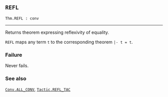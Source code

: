 ## `REFL`

``` hol4
Thm.REFL : conv
```

------------------------------------------------------------------------

Returns theorem expressing reflexivity of equality.

`REFL` maps any term `t` to the corresponding theorem `|- t = t`.

### Failure

Never fails.

### See also

[`Conv.ALL_CONV`](#Conv.ALL_CONV), [`Tactic.REFL_TAC`](#Tactic.REFL_TAC)
